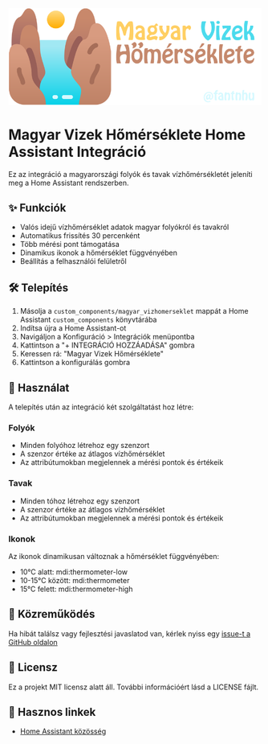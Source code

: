 ![](https://raw.githubusercontent.com/fantnhu/ha-magyar-vizek-homerseklete/refs/heads/main/img/header_img.png)
# Magyar Vizek Hőmérséklete Home Assistant Integráció

Ez az integráció a magyarországi folyók és tavak vízhőmérsékletét jeleníti meg a Home Assistant rendszerben.

## ✨ Funkciók

- Valós idejű vízhőmérséklet adatok magyar folyókról és tavakról
- Automatikus frissítés 30 percenként
- Több mérési pont támogatása
- Dinamikus ikonok a hőmérséklet függvényében
- Beállítás a felhasználói felületről

## 🛠️ Telepítés

1. Másolja a `custom_components/magyar_vizhomerseklet` mappát a Home Assistant `custom_components` könyvtárába
2. Indítsa újra a Home Assistant-ot
3. Navigáljon a Konfiguráció > Integrációk menüpontba
4. Kattintson a "+ INTEGRÁCIÓ HOZZÁADÁSA" gombra
5. Keressen rá: "Magyar Vizek Hőmérséklete"
6. Kattintson a konfigurálás gombra

## 🔄 Használat

A telepítés után az integráció két szolgáltatást hoz létre:

### Folyók
- Minden folyóhoz létrehoz egy szenzort
- A szenzor értéke az átlagos vízhőmérséklet
- Az attribútumokban megjelennek a mérési pontok és értékeik

### Tavak
- Minden tóhoz létrehoz egy szenzort
- A szenzor értéke az átlagos vízhőmérséklet
- Az attribútumokban megjelennek a mérési pontok és értékeik

### Ikonok
Az ikonok dinamikusan változnak a hőmérséklet függvényében:
- 10°C alatt: mdi:thermometer-low
- 10-15°C között: mdi:thermometer
- 15°C felett: mdi:thermometer-high

## 🤝 Közreműködés

Ha hibát találsz vagy fejlesztési javaslatod van, kérlek nyiss egy [issue-t a GitHub oldalon](https://github.com/fantnhu/ha-magyar-vizek-homerseklete/issues/)

## 📄 Licensz

Ez a projekt MIT licensz alatt áll. További információért lásd a LICENSE fájlt.

## 🔗 Hasznos linkek

- [Home Assistant közösség](https://community.home-assistant.io/)
